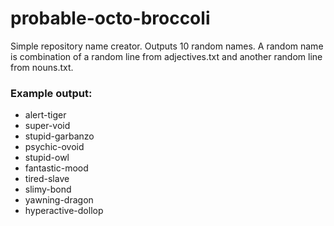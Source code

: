 # probable-octo-broccoli
Simple repository name creator. Outputs 10 random names. A random name is
combination of a random line from adjectives.txt  and another random line from
nouns.txt.

### Example output:
* alert-tiger
* super-void
* stupid-garbanzo
* psychic-ovoid
* stupid-owl
* fantastic-mood
* tired-slave
* slimy-bond
* yawning-dragon
* hyperactive-dollop
